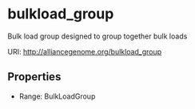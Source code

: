 # bulkload_group

Bulk load group designed to group together bulk loads

URI: http://alliancegenome.org/bulkload_group



<!-- no inheritance hierarchy -->


## Properties

 * Range: BulkLoadGroup


